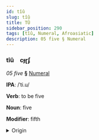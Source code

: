 ```yaml
---
id: tîû
slug: tîû
title: TÛ
sidebar_position: 290
tags: [tîû, Numeral, Afroasiatic]
description: 05 five § Numeral
---
```


### tîû&emsp;<span kind="abugida">cɟɽʄ</span>

*05 five* **§** [Numeral](../../tags/Numeral)

**IPA**: /ˈti.u/

**Verb**: to be five

**Noun**: five

**Modifier**: fifth

<details>
    <summary>Origin</summary>
    Coptic ϯⲟⲩ tiou /tʼiːw/<br/>
    <em>Afroasiatic Language Family</em>
</details>